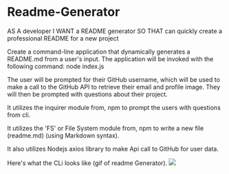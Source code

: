 # Readme-Generator

AS A developer
I WANT a README generator
SO THAT can quickly create a professional README for a new project


Create a command-line application that dynamically generates a README.md from a user's input. The application will be invoked with the following command:
node index.js

The user will be prompted for their GitHub username, which will be used to make a call to the GitHub API to retrieve their email and profile image. They will then be prompted with questions about their project.

It utilizes the inquirer module from, npm to prompt the users with questions from cli.

It utilizes the 'FS' or File System module from, npm to write a new file (readme.md) (using Markdown syntax).

It also utilizes Nodejs axios library to make Api call to GitHub for user data.

Here's what the CLi looks like (gif of readme Generator).
![](GIF.gif)
